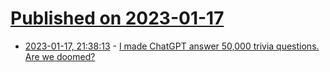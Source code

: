 # [Published on 2023-01-17](index.md)

* [2023-01-17, 21:38:13](https://lobste.rs/s/pv7cjm/i_made_chatgpt_answer_50_000_trivia) - [I made ChatGPT answer 50,000 trivia questions. Are we doomed?](https://www.sliceofexperiments.com/p/chatgpt-vs-50000-trivia-questions)
